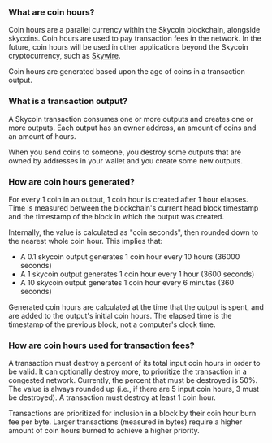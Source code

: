 ### What are coin hours?

Coin hours are a parallel currency within the Skycoin blockchain, alongside skycoins.  Coin hours are used to pay transaction fees in the network.  In the future, coin hours will be used in other applications beyond the Skycoin cryptocurrency, such as [Skywire](github.com/skycoin/skywire).

Coin hours are generated based upon the age of coins in a transaction output.

### What is a transaction output?

A Skycoin transaction consumes one or more outputs and creates one or more outputs.  Each output has an owner address, an amount of coins and an amount of hours.

When you send coins to someone, you destroy some outputs that are owned by addresses in your wallet and you create some new outputs.

### How are coin hours generated?

For every 1 coin in an output, 1 coin hour is created after 1 hour elapses.  Time is measured between the blockchain's current head block timestamp and the timestamp of the block in which the output was created.

Internally, the value is calculated as "coin seconds", then rounded down to the nearest whole coin hour. This implies that:

* A 0.1 skycoin output generates 1 coin hour every 10 hours (36000 seconds)
* A 1 skycoin output generates 1 coin hour every 1 hour (3600 seconds)
* A 10 skycoin output generates 1 coin hour every 6 minutes (360 seconds)

Generated coin hours are calculated at the time that the output is spent, and are added to the output's initial coin hours.  The elapsed time is the timestamp of the previous block, not a computer's clock time.

### How are coin hours used for transaction fees?

A transaction must destroy a percent of its total input coin hours in order to be valid.  It can optionally destroy more, to prioritize the transaction in a congested network.  Currently, the percent that must be destroyed is 50%. The value is always rounded up (i.e., if there are 5 input coin hours, 3 must be destroyed).  A transaction must destroy at least 1 coin hour.

Transactions are prioritized for inclusion in a block by their coin hour burn fee per byte.  Larger transactions (measured in bytes) require a higher amount of coin hours burned to achieve a higher priority.  